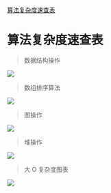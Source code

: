 [算法复杂度速查表](#算法复杂度速查表)

# 算法复杂度速查表

> 数据结构操作

![](https://raw.githubusercontent.com/Xianzhan/resources/master/pictures/20180623142120.png)

> 数组排序算法

![](https://raw.githubusercontent.com/Xianzhan/resources/master/pictures/20180623142208.jpg)

> 图操作

![](https://raw.githubusercontent.com/Xianzhan/resources/master/pictures/20180623142235.png)

> 堆操作

![](https://raw.githubusercontent.com/Xianzhan/resources/master/pictures/20180623142245.png)

> 大 O 复杂度图表

![](https://raw.githubusercontent.com/Xianzhan/resources/master/pictures/20180623142255.png)
